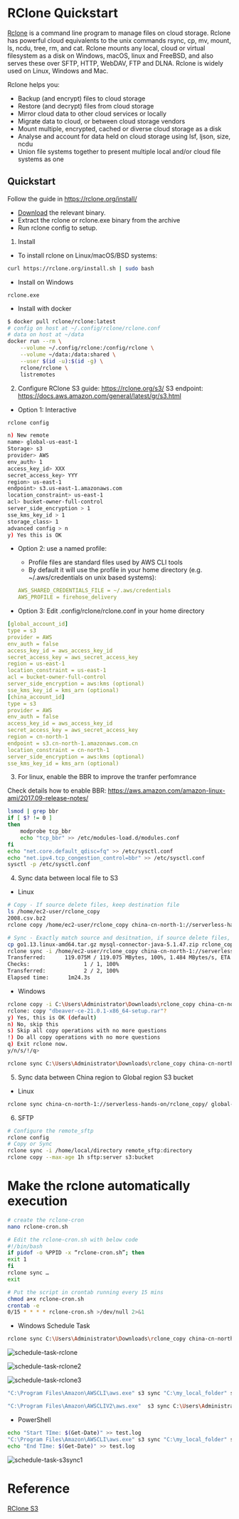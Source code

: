 # RClone Quickstart

[Rclone](https://rclone.org) is a command line program to manage files on cloud storage. Rclone has powerful cloud equivalents to the unix commands rsync, cp, mv, mount, ls, ncdu, tree, rm, and cat. Rclone mounts any local, cloud or virtual filesystem as a disk on Windows, macOS, linux and FreeBSD, and also serves these over SFTP, HTTP, WebDAV, FTP and DLNA. Rclone is widely used on Linux, Windows and Mac. 

Rclone helps you:

- Backup (and encrypt) files to cloud storage
- Restore (and decrypt) files from cloud storage
- Mirror cloud data to other cloud services or locally
- Migrate data to cloud, or between cloud storage vendors
- Mount multiple, encrypted, cached or diverse cloud storage as a disk
- Analyse and account for data held on cloud storage using lsf, ljson, size, ncdu
- Union file systems together to present multiple local and/or cloud file systems as one

## Quickstart
Follow the guide in https://rclone.org/install/
- [Download](https://rclone.org/downloads/) the relevant binary.
- Extract the rclone or rclone.exe binary from the archive
- Run rclone config to setup.

1. Install
- To install rclone on Linux/macOS/BSD systems:
```bash
curl https://rclone.org/install.sh | sudo bash
```
- Install on Windows
```
rclone.exe
```
- Install with docker
```bash
$ docker pull rclone/rclone:latest
# config on host at ~/.config/rclone/rclone.conf
# data on host at ~/data
docker run --rm \
    --volume ~/.config/rclone:/config/rclone \
    --volume ~/data:/data:shared \
    --user $(id -u):$(id -g) \
    rclone/rclone \
    listremotes
```

2. Configure
RClone S3 guide: https://rclone.org/s3/
S3 endpoint: https://docs.aws.amazon.com/general/latest/gr/s3.html

- Option 1: Interactive
```bash
rclone config

n) New remote
name> global-us-east-1
Storage> s3
provider> AWS
env_auth> 1
access_key_id> XXX
secret_access_key> YYY
region> us-east-1
endpoint> s3.us-east-1.amazonaws.com
location_constraint> us-east-1
acl> bucket-owner-full-control
server_side_encryption > 1
sse_kms_key_id > 1
storage_class> 1
advanced config > n
y) Yes this is OK
```
- Option 2: use a named profile:
  - Profile files are standard files used by AWS CLI tools
  - By default it will use the profile in your home directory (e.g. ~/.aws/credentials on unix based systems):
  ```yaml
  AWS_SHARED_CREDENTIALS_FILE = ~/.aws/credentials
  AWS_PROFILE = firehose_delivery
  ```


- Option 3: Edit .config/rclone/rclone.conf in your home directory
```yaml
[global_account_id]
type = s3
provider = AWS
env_auth = false
access_key_id = aws_access_key_id
secret_access_key = aws_secret_access_key
region = us-east-1
location_constraint = us-east-1
acl = bucket-owner-full-control
server_side_encryption = aws:kms (optional)
sse_kms_key_id = kms_arn (optional)
[china_account_id]
type = s3
provider = AWS
env_auth = false
access_key_id = aws_access_key_id
secret_access_key = aws_secret_access_key
region = cn-north-1
endpoint = s3.cn-north-1.amazonaws.com.cn
location_constraint = cn-north-1
server_side_encryption = aws:kms (optional)
sse_kms_key_id = kms_arn (optional)
```

3. For linux, enable the BBR to improve the tranfer perfomrance

Check details how to enable BBR: https://aws.amazon.com/amazon-linux-ami/2017.09-release-notes/

```bash
lsmod | grep bbr
if [ $? != 0 ]
then
    modprobe tcp_bbr
    echo "tcp_bbr" >> /etc/modules-load.d/modules.conf
fi
echo "net.core.default_qdisc=fq" >> /etc/sysctl.conf
echo "net.ipv4.tcp_congestion_control=bbr" >> /etc/sysctl.conf
sysctl -p /etc/sysctl.conf
```

4. Sync data between local file to S3
- Linux
```bash
# Copy - If source delete files, keep destination file
ls /home/ec2-user/rclone_copy
2008.csv.bz2
rclone copy /home/ec2-user/rclone_copy china-cn-north-1://serverless-hands-on/rclone_copy/

# Sync - Exactly match source and desitnation, if source delete files, destination files will be deleted as well.
cp go1.13.linux-amd64.tar.gz mysql-connector-java-5.1.47.zip rclone_copy/
rclone sync -i /home/ec2-user/rclone_copy china-cn-north-1://serverless-hands-on/rclone_copy/ --max-age 24h #Only sync last_modify_time yonger than 24h and -i is interactive, without -i will running backend
Transferred:   	  119.075M / 119.075 MBytes, 100%, 1.484 MBytes/s, ETA 0s
Checks:                 1 / 1, 100%
Transferred:            2 / 2, 100%
Elapsed time:      1m24.3s
```
- Windows
```bash
rclone copy -i C:\Users\Administrator\Downloads\rclone_copy china-cn-north-1://serverless-hands-on/rclone_copy/windows/
rclone: copy "dbeaver-ce-21.0.1-x86_64-setup.rar"?
y) Yes, this is OK (default)
n) No, skip this
s) Skip all copy operations with no more questions
!) Do all copy operations with no more questions
q) Exit rclone now.
y/n/s/!/q>

rclone sync C:\Users\Administrator\Downloads\rclone_copy china-cn-north-1://serverless-hands-on/rclone_copy/windows/
```

5. Sync data between China region to Global region S3 bucket
- Linux
```bash
rclone sync china-cn-north-1://serverless-hands-on/rclone_copy/ global-us-east-1://ray-cross-region-sync-us-east-1/beijing-crr/rclone_copy/
```

6. SFTP
```bash
# Configure the remote_sftp
rclone config 
# Copy or Sync
rclone sync -i /home/local/directory remote_sftp:directory
rclone copy --max-age 1h sftp:server s3:bucket
```

# Make the rclone automatically execution
```bash
# create the rclone-cron
nano rclone-cron.sh

# Edit the rclone-cron.sh with below code
#!/bin/bash
if pidof -o %PPID -x “rclone-cron.sh”; then
exit 1
fi
rclone sync …
exit

# Put the script in crontab running every 15 mins
chmod a+x rclone-cron.sh
crontab -e
0/15 * * * * rclone-cron.sh >/dev/null 2>&1
```

- Windows Schedule Task
```bash
rclone sync C:\Users\Administrator\Downloads\rclone_copy china-cn-north-1://serverless-hands-on/rclone_copy/windows/
```

![schedule-task-rclone](media/schedule-task-rclone.png)

![schedule-task-rclone2](media/schedule-task-rclone2.png)

![schedule-task-rclone3](media/schedule-task-rclone3.png)

```bash
"C:\Program Files\Amazon\AWSCLI\aws.exe" s3 sync "C:\my_local_folder" s3://my_bucket

"C:\Program Files\Amazon\AWSCLIV2\aws.exe"  s3 sync C:\Users\Administrator\Downloads\rclone_copy s3://serverless-hands-on/rclone_copy/windows_s3cli/ --region cn-northwest-1 --profile firehose_delivery
```

- PowerShell
```bash
echo "Start TIme: $(Get-Date)" >> test.log
"C:\Program Files\Amazon\AWSCLI\aws.exe" s3 sync "C:\my_local_folder" s3://my_bucket
echo "End TIme: $(Get-Date)" >> test.log
```

![schedule-task-s3sync1](media/schedule-task-s3sync1.png)


# Reference
[RClone S3](https://rclone.org/s3/)
